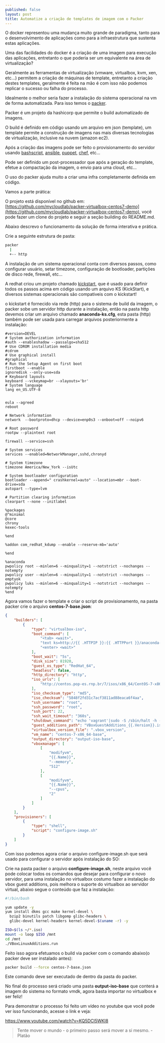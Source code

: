 ```yaml
---
published: false
layout: post
title: Automatize a criação de templates de imagem com o Packer
---
```


O docker representou uma mudança muito grande de paradigma, tanto para o desenvolvimento de aplicações como para a infraestrutura que sustenta estas aplicações.

Uma das facilidades do docker é a criação de uma imagem para execução das aplicações, entretanto o que poderia ser um equivalente na área de virtualização?

Geralmente as ferramentas de virtualização (vmware, virtualbox, kvm, xen, etc...) permitem a criação de máquinas de template, entretanto a criação destes templates, geralmente é feita na mão é com isso não podemos replicar o sucesso ou falha do processo.

Idealmente o melhor seria fazer a instalação do sistema operacional na vm de forma automatizada. Para isso temos o [packer](https://www.packer.io/).

Packer é um projeto da hashicorp que permite o build automatizado de imagens.

O build é definido em código usando um arquivo em json (template), um template permite a construção de imagens nas mais diversas tecnologias de virtualização, inclusive na nuvem (amazon ec2).

Após a criação das imagens pode ser feito o provisionamento do servidor usando [bashscript](http://tldp.org/HOWTO/Bash-Prog-Intro-HOWTO.html), [ansible](https://www.ansible.com/), [puppet](https://puppet.com/), [chef](https://www.chef.io/chef/), etc...

Pode ser definido um post-processador que após a geração do template, efetue a compactação da imagem, o envio para uma cloud, etc...

O uso do packer ajuda muito a criar uma infra completamente definida em código.

Vamos a parte prática:

O projeto está disponível no github em: [https://github.com/mycloudlab/packer-virtualbox-centos7-demo](https://github.com/mycloudlab/packer-virtualbox-centos7-demo), você pode fazer um clone do projeto e seguir a seção building do README.md.

Abaixo descrevo o funcionamento da solução de forma interativa e prática.

Crie a seguinte estrutura de pasta:

```bash
packer
  |
  +-- http
```

A instalação de um sistema operacional conta com diversos passos, como configurar usuário, setar timezone, configuração de bootloader, partições de disco rede, firewall, etc... 

A redhat criou um projeto chamado [kickstart](https://en.wikipedia.org/wiki/Kickstart_(Linux)), que é usado para definir todos os passos acima em código usando um arquivo KS (KickStart), e diversos sistemas operacionais são compativeis com o kickstart!

o kickstart é fornecido via rede (http) para o sistema de build da imagem, o packer sobe um servidor http durante a instalação, então na pasta http devemos criar um arquivo chamado **anaconda-ks.cfg**, esta pasta (http) também pode ser usada para carregar arquivos posteriormente a instalação:

```text
#version=DEVEL
# System authorization information
#auth --enableshadow --passalgo=sha512
# Use CDROM installation media
#cdrom
# Use graphical install
#graphical
# Run the Setup Agent on first boot
firstboot --enable
ignoredisk --only-use=sda
# Keyboard layouts
keyboard --vckeymap=br --xlayouts='br'
# System language
lang en_US.UTF-8


eula --agreed
reboot

# Network information
network  --bootproto=dhcp --device=enp0s3 --onboot=off --noipv6 

# Root password
rootpw --plaintext root

firewall --service=ssh

# System services
services --enabled=NetworkManager,sshd,chronyd

# System timezone
timezone America/New_York --isUtc

# System bootloader configuration
bootloader --append=" crashkernel=auto" --location=mbr --boot-drive=sda
autopart --type=lvm

# Partition clearing information
clearpart --none --initlabel

%packages
@^minimal
@core
chrony
kexec-tools

%end

%addon com_redhat_kdump --enable --reserve-mb='auto'

%end

%anaconda
pwpolicy root --minlen=6 --minquality=1 --notstrict --nochanges --notempty
pwpolicy user --minlen=6 --minquality=1 --notstrict --nochanges --emptyok
pwpolicy luks --minlen=6 --minquality=1 --notstrict --nochanges --notempty
%end
```

Agora vamos fazer o template e criar o script de provisionamento, na pasta packer crie o arquivo **centos-7-base.json**:



```json
{   
    "builders": [
        {
            "type": "virtualbox-iso",
            "boot_command": [
                "<tab> <wait>",
                "text ks=http://{{ .HTTPIP }}:{{ .HTTPPort }}/anaconda-ks.cfg <wait>",
                "<enter> <wait>"
            ],
            "boot_wait": "5s",
            "disk_size": 81920,
            "guest_os_type": "RedHat_64",
            "headless": false,
            "http_directory": "http",
            "iso_urls": [
                "http://centos.pop-es.rnp.br/7/isos/x86_64/CentOS-7-x86_64-Minimal-1708.iso"
            ],
            "iso_checksum_type": "md5",
            "iso_checksum": "5848f2fd31c7acf3811ad88eaca6f4aa",
            "ssh_username": "root",
            "ssh_password": "root",
            "ssh_port": 22,
            "ssh_wait_timeout": "360s",
            "shutdown_command": "echo 'vagrant'|sudo -S /sbin/halt -h -p",
            "guest_additions_path": "VBoxGuestAdditions_{{.Version}}.iso",
            "virtualbox_version_file": ".vbox_version",
            "vm_name": "centos-7-x86_64-base",
            "output_directory": "output-iso-base",
            "vboxmanage": [
                [
                    "modifyvm",
                    "{{.Name}}",
                    "--memory",
                    "512"
                ],
                [
                    "modifyvm",
                    "{{.Name}}",
                    "--cpus",
                    "2"
                ]
            ]
        }
    ],
    "provisioners": [
        {
            "type": "shell",
            "script": "configure-image.sh"
        }
    ]
}
```

Com isso podemos agora criar o arquivo configure-image.sh que será usado para configurar o servidor após instalação do SO:

Crie na pasta packer o arquivo **configure-image.sh**, neste arquivo você pode colocar todos os comandos que desejar para configurar o novo servidor, para uma instalação no virtualbox costumo fazer a instalação do vbox guest additions, pois melhora o suporte do virtualbox ao servidor virtual, abaixo segue o conteúdo que faz a instalação:
```bash
#!/bin/bash

yum update -y
yum install dkms gcc make kernel-devel \
  bzip2 binutils patch libgomp glibc-headers \
  glibc-devel kernel-headers kernel-devel-$(uname -r) -y

ISO=$(ls ~/*.iso)
mount -o loop $ISO /mnt
cd /mnt
./VBoxLinuxAdditions.run
```



Feito isso agora efetuamos o build via packer com o comando abaixo(o packer deve ser instalado antes):
```bash
packer build --force centos-7-base.json
```
Este comando deve ser executado de dentro da pasta do packer.

No final do processo será criado uma pasta **output-iso-base** que conterá a imagem do sistema no formato vmdk, agora basta importar no virtualbox e ser feliz!

Para demonstrar o processo foi feito um vídeo no youtube que você pode ver isso funcionando, acesse o link e veja: 

https://www.youtube.com/watch?v=KQ5DCl5WKI8


> Tente mover o mundo - o primeiro passo será mover a si mesmo. - Platão 


